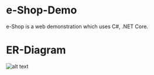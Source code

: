 # e-Shop-Demo

e-Shop is a web demonstration which uses C#, .NET Core.

# ER-Diagram
![alt text](https://github.com/joe830507/e-Shop-Demo/modifying_entities_relationships/ER-Diagram/e-Shop_ER_Diagram.png?raw=true)
